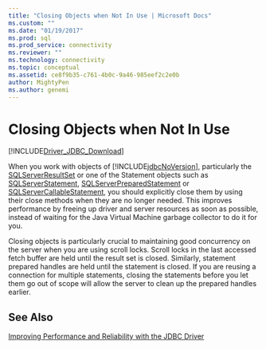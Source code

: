 ```yaml
---
title: "Closing Objects when Not In Use | Microsoft Docs"
ms.custom: ""
ms.date: "01/19/2017"
ms.prod: sql
ms.prod_service: connectivity
ms.reviewer: ""
ms.technology: connectivity
ms.topic: conceptual
ms.assetid: ce8f9b35-c761-4b0c-9a46-985eef2c2e0b
author: MightyPen
ms.author: genemi
---
```

# Closing Objects when Not In Use
[!INCLUDE[Driver_JDBC_Download](../../includes/driver_jdbc_download.md)]

  When you work with objects of [!INCLUDE[jdbcNoVersion](../../includes/jdbcnoversion_md.md)], particularly the [SQLServerResultSet](../../connect/jdbc/reference/sqlserverresultset-class.md) or one of the Statement objects such as [SQLServerStatement](../../connect/jdbc/reference/sqlserverstatement-class.md), [SQLServerPreparedStatement](../../connect/jdbc/reference/sqlserverpreparedstatement-class.md) or [SQLServerCallableStatement](../../connect/jdbc/reference/sqlservercallablestatement-class.md), you should explicitly close them by using their close methods when they are no longer needed. This improves performance by freeing up driver and server resources as soon as possible, instead of waiting for the Java Virtual Machine garbage collector to do it for you.  
  
 Closing objects is particularly crucial to maintaining good concurrency on the server when you are using scroll locks. Scroll locks in the last accessed fetch buffer are held until the result set is closed. Similarly, statement prepared handles are held until the statement is closed. If you are reusing a connection for multiple statements, closing the statements before you let them go out of scope will allow the server to clean up the prepared handles earlier.  
  
## See Also  
 [Improving Performance and Reliability with the JDBC Driver](../../connect/jdbc/improving-performance-and-reliability-with-the-jdbc-driver.md)  
  
  
